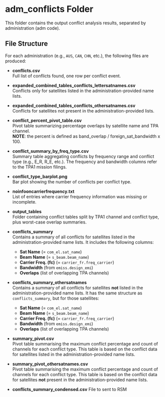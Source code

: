 # adm_conflicts Folder

This folder contains the output conflict analysis results, separated by administration (adm code).

## File Structure

For each administration (e.g., `AUS`, `CAN`, `CHN`, etc.), the following files are produced:

- **conflicts.csv**  
  Full list of conflicts found, one row per conflict event.

- **expanded_combined_tables_conflicts_lettersatnames.csv**  
  Conflicts only for satellites listed in the administration-provided name lists.

- **expanded_combined_tables_conflicts_othersatnames.csv**  
  Conflicts for satellites not present in the administration-provided lists.

- **conflict_percent_pivot_table.csv**  
  Pivot table summarizing percentage overlaps by satellite name and TPA channel.  
  **NOTE**: the percent is defined as band_overlap / foreign_sat_bandwidth x 100.

- **conflict_summary_by_freq_type.csv**  
  Summary table aggregating conflicts by frequency range and conflict type (e.g., E_R, R_E, etc.). The frequency and
  bandwidth columns refer to the TPA1 mission filings.

- **conflict_type_barplot.png**  
  Bar plot showing the number of conflicts per conflict type.

- **noinfooncarrierfrequency.txt**  
  List of entries where carrier frequency information was missing or incomplete.

- **output_tables**  
  Folder containing conflict tables split by TPA1 channel and conflict type, plus worst-case overlap summaries.

- **conflicts_summary**  
  Contains a summary of all conflicts for satellites listed in the administration-provided name lists. It includes the
  following columns:
    - **Sat Name** (= `com_el.sat_name`)
    - **Beam Name** (= `s_beam.beam_name`)
    - **Carrier Freq. (fc)** (= `carrier_fr.freq_carrier`)
    - **Bandwidth** (from `emiss.design_emi`)
    - **Overlaps** (list of overlapping TPA channels)

- **conflicts_summary_othersatnames**  
  Contains a summary of all conflicts for satellites **not** listed in the administration-provided name lists. It has
  the same structure as `conflicts_summary`, but for those satellites:
    - **Sat Name** (= `com_el.sat_name`)
    - **Beam Name** (= `s_beam.beam_name`)
    - **Carrier Freq. (fc)** (= `carrier_fr.freq_carrier`)
    - **Bandwidth** (from `emiss.design_emi`)
    - **Overlaps** (list of overlapping TPA channels)

- **summary_pivot.csv**  
  Pivot table summarising the maximum conflict percentage and count of channels for each conflict type. This table is
  based on the conflict data for satellites listed in the administration-provided name lists.

- **summary_pivot_othersatnames.csv**  
  Pivot table summarising the maximum conflict percentage and count of channels for each conflict type. This table is
  based on the conflict data for satellites **not** present in the administration-provided name lists.
- **conflicts_summary_condensed.csv**
  File to sent to RSM 